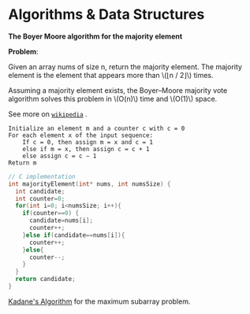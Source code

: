 # Algorithms & Data Structures


**The Boyer Moore algorithm for the majority element**

**Problem**:

Given an array nums of size n, return the majority element.
The majority element is the element that appears more than \\(⌊n / 2⌋\\) times.

Assuming a majority element exists,
the Boyer–Moore majority vote algorithm solves this problem in \\(O(n)\\) time
and \\(O(1)\\) space.

See more on 
[`wikipedia`](https://en.wikipedia.org/wiki/Boyer%E2%80%93Moore_majority_vote_algorithm)
.
```
Initialize an element m and a counter c with c = 0
For each element x of the input sequence:
    If c = 0, then assign m = x and c = 1
    else if m = x, then assign c = c + 1
    else assign c = c − 1
Return m
```

```c
// C implementation
int majorityElement(int* nums, int numsSize) {
  int candidate;
  int counter=0;
  for(int i=0; i<numsSize; i++){
    if(counter==0) {
      candidate=nums[i];
      counter++;
    }else if(candidate==nums[i]){
      counter++;
    }else{
      counter--;
    }
  }
  return candidate;
}
```

[Kadane's Algorithm](https://en.wikipedia.org/wiki/Maximum_subarray_problem)
for the maximum subarray problem.

